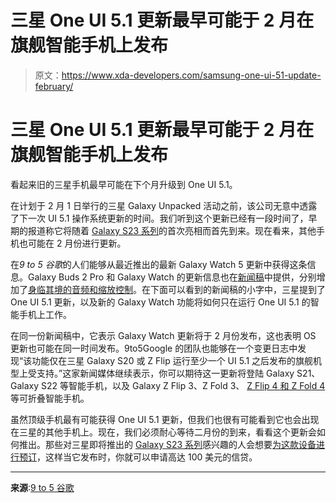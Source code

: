 # 三星 One UI 5.1 更新最早可能于 2 月在旗舰智能手机上发布

> 原文：<https://www.xda-developers.com/samsung-one-ui-51-update-february/>

# 三星 One UI 5.1 更新最早可能于 2 月在旗舰智能手机上发布

看起来旧的三星手机最早可能在下个月升级到 One UI 5.1。

在计划于 2 月 1 日举行的三星 Galaxy Unpacked 活动之前，该公司无意中透露了下一次 UI 5.1 操作系统更新的时间。我们听到这个更新已经有一段时间了，早期的报道称它将随着 [Galaxy S23 系列](https://www.xda-developers.com/samsung-galaxy-s23/)的首次亮相而首先到来。现在看来，其他手机也可能在 2 月份进行更新。

在*9 to 5 谷歌*的人们能够从最近推出的最新 Galaxy Watch 5 更新中获得这条信息。Galaxy Buds 2 Pro 和 Galaxy Watch 的更新信息也在[新闻稿](https://news.samsung.com/us/samsung-new-software-updates-galaxy-buds2-pro-watch-series-uplevel-camera-experience/)中提供，分别增加了[身临其境的音频和缩放控制](https://www.xda-developers.com/samsung-galaxy-buds-2-pro-and-galaxy-watch-update/)。在下面可以看到的新闻稿的小字中，三星提到了 One UI 5.1 更新，以及新的 Galaxy Watch 功能将如何只在运行 One UI 5.1 的智能手机上工作。

在同一份新闻稿中，它表示 Galaxy Watch 更新将于 2 月份发布，这也表明 OS 更新也可能在同一时间发布。9to5Google 的团队也能够在一个变更日志中发现“该功能仅在三星 Galaxy S20 或 Z Flip 运行至少一个 UI 5.1 之后发布的旗舰机型上受支持。”这家新闻媒体继续表示，你可以期待这一更新将登陆 Galaxy S21、Galaxy S22 等智能手机，以及 Galaxy Z Flip 3、Z Fold 3、 [Z Flip 4 和 Z Fold 4](https://www.xda-developers.com/samsung-galaxy-z-fold-4-vs-samsung-galaxy-z-flip-4/) 等可折叠智能手机。

虽然顶级手机最有可能获得 One UI 5.1 更新，但我们也很有可能看到它也会出现在三星的其他手机上。现在，我们必须耐心等待二月份的到来，看看这个更新会如何推出。那些对三星即将推出的 [Galaxy S23 系列](https://www.xda-developers.com/samsung-galaxy-s23/)感兴趣的人会想要[为这款设备进行预订](https://www.xda-developers.com/how-to-reserve-the-samsung-galaxy-s23/)，这样当它发布时，你就可以申请高达 100 美元的信贷。

* * *

**来源**:[9 to 5 谷歌](https://9to5google.com/2023/01/16/samsung-one-ui-5-1-2/)